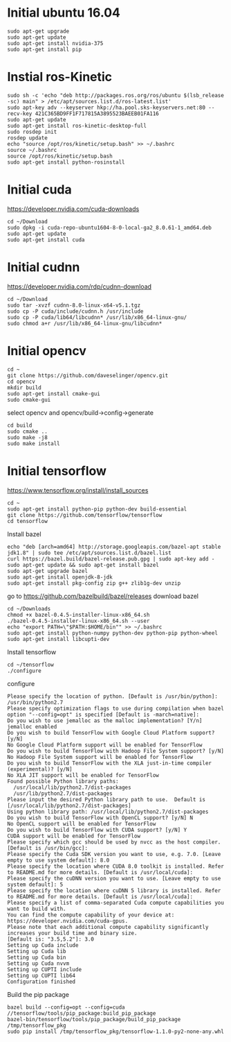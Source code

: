 # Initial ubuntu 16.04
	sudo apt-get upgrade
	sudo apt-get update
	sudo apt-get install nvidia-375
	sudo apt-get install pip

# Instial ros-Kinetic
	sudo sh -c 'echo "deb http://packages.ros.org/ros/ubuntu $(lsb_release -sc) main" > /etc/apt/sources.list.d/ros-latest.list'
	sudo apt-key adv --keyserver hkp://ha.pool.sks-keyservers.net:80 --recv-key 421C365BD9FF1F717815A3895523BAEEB01FA116
	sudo apt-get update
	sudo apt-get install ros-kinetic-desktop-full
	sudo rosdep init
	rosdep update
	echo "source /opt/ros/kinetic/setup.bash" >> ~/.bashrc
	source ~/.bashrc
	source /opt/ros/kinetic/setup.bash
	sudo apt-get install python-rosinstall
# Initial cuda
https://developer.nvidia.com/cuda-downloads

	cd ~/Download
	sudo dpkg -i cuda-repo-ubuntu1604-8-0-local-ga2_8.0.61-1_amd64.deb
	sudo apt-get update
	sudo apt-get install cuda
# Initial cudnn
https://developer.nvidia.com/rdp/cudnn-download

	cd ~/Download
	sudo tar -xvzf cudnn-8.0-linux-x64-v5.1.tgz 
	sudo cp -P cuda/include/cudnn.h /usr/include
	sudo cp -P cuda/lib64/libcudnn* /usr/lib/x86_64-linux-gnu/
	sudo chmod a+r /usr/lib/x86_64-linux-gnu/libcudnn*
# Initial opencv
	cd ~
	git clone https://github.com/daveselinger/opencv.git
	cd opencv
	mkdir build
	sudo apt-get install cmake-gui
	sudo cmake-gui
select opencv and opencv/build->config->generate

	cd build
	sudo cmake ..
	sudo make -j8
	sudo make install
# Initial tensorflow
https://www.tensorflow.org/install/install_sources
	
	cd ~
	sudo apt-get install python-pip python-dev build-essential 
	git clone https://github.com/tensorflow/tensorflow 
	cd tensorflow
Install bazel

	echo "deb [arch=amd64] http://storage.googleapis.com/bazel-apt stable jdk1.8" | sudo tee /etc/apt/sources.list.d/bazel.list
	curl https://bazel.build/bazel-release.pub.gpg | sudo apt-key add -
	sudo apt-get update && sudo apt-get install bazel
	sudo apt-get upgrade bazel
	sudo apt-get install openjdk-8-jdk
	sudo apt-get install pkg-config zip g++ zlib1g-dev unzip
go to https://github.com/bazelbuild/bazel/releases download bazel

	cd ~/Downloads
	chmod +x bazel-0.4.5-installer-linux-x86_64.sh
	./bazel-0.4.5-installer-linux-x86_64.sh --user
	echo "export PATH=\"$PATH:$HOME/bin"" >> ~/.bashrc
 	sudo apt-get install python-numpy python-dev python-pip python-wheel
	sudo apt-get install libcupti-dev 
Install tensorflow

	cd ~/tensorflow
	./configure
configure

	Please specify the location of python. [Default is /usr/bin/python]: /usr/bin/python2.7
	Please specify optimization flags to use during compilation when bazel option "--config=opt" is specified [Default is -march=native]:
	Do you wish to use jemalloc as the malloc implementation? [Y/n]
	jemalloc enabled
	Do you wish to build TensorFlow with Google Cloud Platform support? [y/N]
	No Google Cloud Platform support will be enabled for TensorFlow
	Do you wish to build TensorFlow with Hadoop File System support? [y/N]
	No Hadoop File System support will be enabled for TensorFlow
	Do you wish to build TensorFlow with the XLA just-in-time compiler (experimental)? [y/N]
	No XLA JIT support will be enabled for TensorFlow
	Found possible Python library paths:
	  /usr/local/lib/python2.7/dist-packages
	  /usr/lib/python2.7/dist-packages
	Please input the desired Python library path to use.  Default is [/usr/local/lib/python2.7/dist-packages]
	Using python library path: /usr/local/lib/python2.7/dist-packages
	Do you wish to build TensorFlow with OpenCL support? [y/N] N
	No OpenCL support will be enabled for TensorFlow
	Do you wish to build TensorFlow with CUDA support? [y/N] Y
	CUDA support will be enabled for TensorFlow
	Please specify which gcc should be used by nvcc as the host compiler. [Default is /usr/bin/gcc]:
	Please specify the Cuda SDK version you want to use, e.g. 7.0. [Leave empty to use system default]: 8.0
	Please specify the location where CUDA 8.0 toolkit is installed. Refer to README.md for more details. [Default is /usr/local/cuda]:
	Please specify the cuDNN version you want to use. [Leave empty to use system default]: 5
	Please specify the location where cuDNN 5 library is installed. Refer to README.md for more details. [Default is /usr/local/cuda]:
	Please specify a list of comma-separated Cuda compute capabilities you want to build with.
	You can find the compute capability of your device at: https://developer.nvidia.com/cuda-gpus.
	Please note that each additional compute capability significantly increases your build time and binary size.
	[Default is: "3.5,5.2"]: 3.0
	Setting up Cuda include
	Setting up Cuda lib
	Setting up Cuda bin
	Setting up Cuda nvvm
	Setting up CUPTI include
	Setting up CUPTI lib64
	Configuration finished
	
Build the pip package

	bazel build --config=opt --config=cuda //tensorflow/tools/pip_package:build_pip_package 
	bazel-bin/tensorflow/tools/pip_package/build_pip_package /tmp/tensorflow_pkg
	sudo pip install /tmp/tensorflow_pkg/tensorflow-1.1.0-py2-none-any.whl
